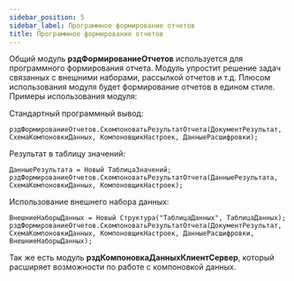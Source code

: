 ```yaml
---
sidebar_position: 5
sidebar_label: Программное формирование отчетов
title: Программное формирование отчетов
---
```


Общий модуль **рздФормированиеОтчетов** используется для программного формирования отчета. Модуль упростит решение задач связанных с внешними наборами, рассылкой отчетов и т.д. Плюсом использования модуля будет формирование отчетов в едином стиле. Примеры использования модуля:

Стандартный программный вывод:

```
рздФормированиеОтчетов.СкомпоноватьРезультатОтчета(ДокументРезультат, СхемаКомпоновкиДанных, КомпоновщикНастроек, ДанныеРасшифровки);
```

Результат в таблицу значений:

```
ДанныеРезультата = Новый ТаблицаЗначений;
рздФормированиеОтчетов.СкомпоноватьРезультатОтчета(ДанныеРезультата, СхемаКомпоновкиДанных, КомпоновщикНастроек);
```

Использование внешнего набора данных:

```
ВнешниеНаборыДанных = Новый Структура("ТаблицаДанных", ТаблицаДанных);
рздФормированиеОтчетов.СкомпоноватьРезультатОтчета(ДокументРезультат, СхемаКомпоновкиДанных, КомпоновщикНастроек, ДанныеРасшифровки, ВнешниеНаборыДанных);
```

Так же есть модуль **рздКомпоновкаДанныхКлиентСервер**, который расширяет возможности по работе с компоновкой данных.